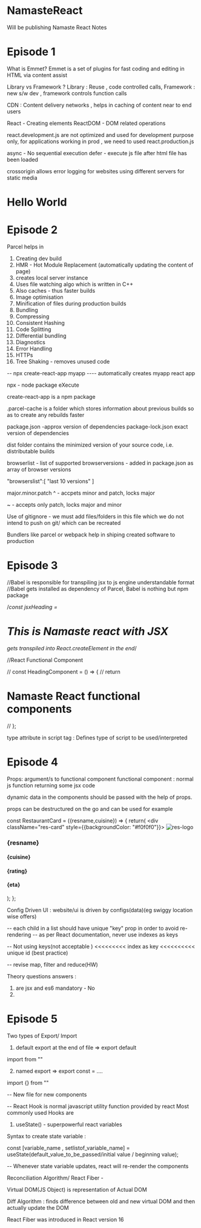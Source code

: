# NamasteReact
Will be publishing Namaste React Notes

# Episode 1
What is Emmet?
Emmet is a set of plugins for fast coding and editing in HTML via content assist


Library vs Framework ?
Library : Reuse , code controlled calls, 
Framework : new s/w dev , framework controls function calls

CDN : Content delivery networks , helps in caching of content near to end users

React - Creating elements
ReactDOM - DOM related operations

react.development.js are not optimized and used for development purpose only, for applications working in prod , we need to used react.production.js

async - No sequential execution
defer - execute js file after html file has been loaded

crossorigin allows error logging for websites using different servers for static media

<html> 
    <body> 
            <div id="myroot"> 
                    <h1> Hello World </h1>
            </div>
    </body>
</html>

<script> 
const element = document.createElement("h1");
element.innerText = "Hello World";
const root = document.getElementById("myroot");
root.appendChild(element);
</script>

<script>

const element = React.createElement("h1",{},"Hello world");
const root = ReactDOM.createRoot(document.getElementById("myroot"));
root.render(element);

</script>

# Episode 2

Parcel helps in 

1. Creating dev build
2. HMR - Hot Module Replacement (automatically updating the content of page)
3. creates local server instance
4. Uses file watching algo which is written in C++
5. Also caches - thus faster builds 
6. Image optimisation
7. Minification of files during production builds
8. Bundling
9. Compressing
10. Consistent Hashing
11. Code Splitting
12. Differential bundling
13. Diagnostics
14. Error Handling
15. HTTPs
16. Tree Shaking - removes unused code

-- npx create-react-app myapp    ----  automatically creates myapp react app

npx  - node package eXecute

create-react-app is a npm package

.parcel-cache is a folder which stores information about previous builds so as to create any rebuilds faster

package.json -approx version of dependencies
package-lock.json  exact version of dependencies

dist folder contains the minimized version of your source code, i.e. distributable builds

browserlist - list of supported browserversions - added in package.json as array of browser versions

  "browserslist":[
    "last 10 versions"
  ]

major.minor.patch
  ^  - accpets minor and patch, locks major

  ~  - accepts only patch, locks major and minor


Use of gitignore - we must add files/folders in this file which we do not intend to push on git/ which can be recreated

Bundlers like parcel or webpack help in shiping created software to production

# Episode 3

//Babel is responsible for transpiling jsx to js engine understandable format
//Babel gets installed as dependency of Parcel, Babel is nothing but npm package

/*const jsxHeading = <h1 id="heading"> This is Namaste react with JSX </h1> gets 
transpiled into React.createElement in the end*/

//React Functional Component

// const HeadingComponent = () => {
// return <h1>Namaste React functional components</h1>
// };

type attribute in script tag :   Defines type of script to be used/interpreted

# Episode 4

Props: argument/s to functional component
functional component :  normal js function returning some jsx code

dynamic data in the components should be passed with the help of props.

props can be destructured on the go and can be used for example

const RestaurantCard = ({resname,cuisine}) => {
    return(
        <div className="res-card" style={{backgroundColor: "#f0f0f0"}}>
            <img className="res-logo" 
            alt="res-logo" src="https://media-assets.swiggy.com/swiggy/image/upload/fl_lossy,f_auto,q_auto,w_660/zlg9ivz8tsouustzf2r4" />
             <h3>{resname}</h3>
             <h4>{cuisine}</h4>
             <h4>{rating}</h4>
             <h4>{eta}</h4>
        </div>
    );
};


Config Driven UI : website/ui is driven by configs(data)(eg swiggy location wise offers)

-- each child in a list should have unique "key" prop in order to avoid re-rendering
-- as per React documentation, never use indexes as keys

--  Not using keys(not acceptable ) <<<<<<<<<  index as key  <<<<<<<<<<   unique id (best practice)

-- revise map, filter and reduce(HW)

Theory questions answers : 

1. are jsx and es6 mandatory - No
2. 




# Episode 5

Two types of Export/ Import

1. default export at the end of file => export default <name of variable>

import <name of variable> from  "<path of file>"

2. named export => export const  <name of variable> = ....

import {<name of variable>} from "<path of file>"

-- New file for new components

-- React Hook is normal javascript utility function provided by react
Most commonly used Hooks are  

1. useState() -  superpowerful react variables

Syntax to create state variable : 

const [variable_name , setlistof_variable_name] = useState(default_value_to_be_passed/initial value / beginning value);

-- Whenever state variable updates, react will re-render the components

Reconciliation Algorithm/ React Fiber - 

Virtual DOM(JS Object) is representation of Actual DOM

Diff Algorithm : finds difference between old and new virtual DOM and then actually update the DOM

React Fiber was introduced in React version 16 









